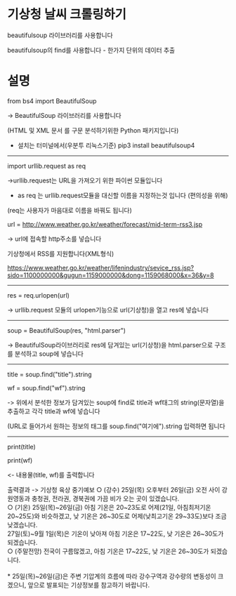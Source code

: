 # 기상청 날씨 크롤링하기
beautifulsoup 라이브러리를 사용합니다

beautifulsoup의 find를 사용합니다 - 한가지 단위의 데이터 추출

# 설명
from bs4 import BeautifulSoup

-> BeautifulSoup 라이브러리를 사용합니다

(HTML 및 XML 문서 를 구문 분석하기위한 Python 패키지입니다)

- 설치는 터미널에서(우분투 리눅스기준) pip3 install beautifulsoup4

----------------------------------------------------------------------------------------------------

import urllib.request as req

->urllib.request는 URL을 가져오기 위한 파이썬 모듈입니다

- as req 는 urllib.request모듈을 대신할 이름을 지정하는것 입니다 (편의성을 위해)

(req는 사용자가 마음대로 이름을 바꿔도 됩니다)

url = http://www.weather.go.kr/weather/forecast/mid-term-rss3.jsp

-> url에 접속할 http주소를 넣습니다

기상청에서 RSS를 지원합니다(XML형식)

https://www.weather.go.kr/weather/lifenindustry/sevice_rss.jsp?sido=1100000000&gugun=1159000000&dong=1159068000&x=36&y=8

 
----------------------------------------------------------------------------------------------------

res = req.urlopen(url)

-> urllib.request 모듈의 urlopen기능으로 url(기상청)을 열고 res에 넣습니다

 

----------------------------------------------------------------------------------------------------

soup = BeautifulSoup(res, "html.parser")

-> BeautifulSoup라이브러리로 res에 담겨있는 url(기상청)을 html.parser으로 구조를 분석하고 soup에 넣습니다

 

----------------------------------------------------------------------------------------------------

title = soup.find("title").string

wf = soup.find("wf").string

-> 위에서 분석한 정보가 담겨있는 soup에 find로 title과 wf태그의 string(문자열)을 추출하고 각각 title과 wf에 넣습니다

(URL로 들어가서 원하는 정보의 태그를 soup.find("여기에").string 입력하면 됩니다

----------------------------------------------------------------------------------------------------

print(title)

print(wf)

<- 내용물(title, wf)를 출력합니다

출력결과 -> 기상청 육상 중기예보
○ (강수) 25일(목) 오후부터 26일(금) 오전 사이 강원영동과 충청권, 전라권, 경북권에 가끔 비가 오는 곳이 있겠습니다. <br />○ (기온) 25일(목)~26일(금) 아침 기온은 20~23도로 어제(21일, 아침최저기온 20~25도)와 비슷하겠고, 낮 기온은 26~30도로 어제(낮최고기온 29~33도)보다 조금 낮겠습니다.<br />          27일(토)~9월 1일(목)은 기온이 낮아져 아침 기온은 17~22도, 낮 기온은 26~30도가 되겠습니다.<br />○ (주말전망) 전국이 구름많겠고, 아침 기온은 17~22도, 낮 기온은 26~30도가 되겠습니다.<br /><br />* 25일(목)~26일(금)은 주변 기압계의 흐름에 따라 강수구역과 강수량의 변동성이 크겠으니, 앞으로 발표되는 기상정보를 참고하기 바랍니다.
